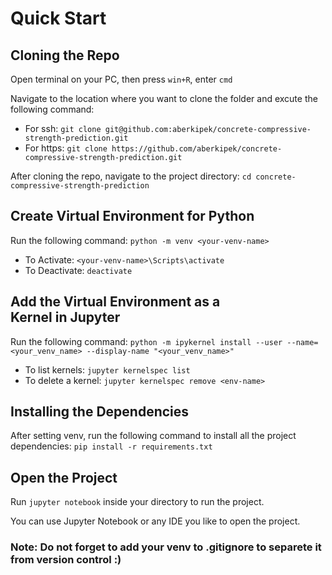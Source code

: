# Quick Start
## Cloning the Repo
Open terminal on your PC, then press `win+R`, enter `cmd`

Navigate to the location where you want to clone the folder and excute the following command:
* For ssh:
`git clone git@github.com:aberkipek/concrete-compressive-strength-prediction.git`
* For https:
`git clone https://github.com/aberkipek/concrete-compressive-strength-prediction.git`

After cloning the repo, navigate to the project directory:
`cd concrete-compressive-strength-prediction`

## Create Virtual Environment for Python
Run the following command:
`python -m venv <your-venv-name>`

* To Activate: `<your-venv-name>\Scripts\activate`
* To Deactivate: `deactivate`

## Add the Virtual Environment as a Kernel in Jupyter
Run the following command:
`python -m ipykernel install --user --name=<your_venv_name> --display-name "<your_venv_name>"`
* To list kernels: `jupyter kernelspec list`
* To delete a kernel: `jupyter kernelspec remove <env-name>`

## Installing the Dependencies
After setting venv, run the following command to install all the project dependencies:
`pip install -r requirements.txt`

## Open the Project
Run `jupyter notebook` inside your directory to run the project.

You can use Jupyter Notebook or any IDE you like to open the project.

### Note: Do not forget to add your venv to .gitignore to separete it from version control :)
